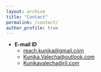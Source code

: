 ```yaml
---
layout: archive
title: "Contact"
permalink: /contact/
author_profile: true
---
```


* **E-mail ID**
  - reach.kunika@gmail.com
  - Kunika.Valecha@outlook.com
  - Kunikavalecha@ril.com
